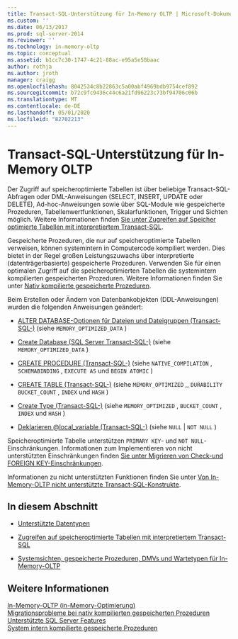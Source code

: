 ```yaml
---
title: Transact-SQL-Unterstützung für In-Memory OLTP | Microsoft-Dokumentation
ms.custom: ''
ms.date: 06/13/2017
ms.prod: sql-server-2014
ms.reviewer: ''
ms.technology: in-memory-oltp
ms.topic: conceptual
ms.assetid: b1cc7c30-1747-4c21-88ac-e95a5e58baac
author: rothja
ms.author: jroth
manager: craigg
ms.openlocfilehash: 8042534c8b22863c5a00abf4969bdb9754cef892
ms.sourcegitcommit: b72c9fc9436c44c6a21fd96223c73bf94706c06b
ms.translationtype: MT
ms.contentlocale: de-DE
ms.lasthandoff: 05/01/2020
ms.locfileid: "82702213"
---
```

# <a name="transact-sql-support-for-in-memory-oltp"></a>Transact-SQL-Unterstützung für In-Memory OLTP
  Der Zugriff auf speicheroptimierte Tabellen ist über beliebige Transact-SQL-Abfragen oder DML-Anweisungen (SELECT, INSERT, UPDATE oder DELETE), Ad-hoc-Anweisungen sowie über SQL-Module wie gespeicherte Prozeduren, Tabellenwertfunktionen, Skalarfunktionen, Trigger und Sichten möglich. Weitere Informationen finden [Sie unter Zugreifen auf Speicher optimierte Tabellen mit interpretiertem Transact-SQL](accessing-memory-optimized-tables-using-interpreted-transact-sql.md).  
  
 Gespeicherte Prozeduren, die nur auf speicheroptimierte Tabellen verweisen, können systemintern in Computercode kompiliert werden. Dies bietet in der Regel großen Leistungszuwachs über interpretierte (datenträgerbasierte) gespeicherte Prozeduren. Verwenden Sie für einen optimalen Zugriff auf die speicheroptimierten Tabellen die systemintern kompilierten gespeicherten Prozeduren. Weitere Informationen finden Sie unter [Nativ kompilierte gespeicherte Prozeduren](natively-compiled-stored-procedures.md).  
  
 Beim Erstellen oder Ändern von Datenbankobjekten (DDL-Anweisungen) wurden die folgenden Anweisungen geändert:  
  
-   [ALTER DATABASE-Optionen für Dateien und Dateigruppen &#40;Transact-SQL-&#41;](/sql/t-sql/statements/alter-database-transact-sql-file-and-filegroup-options) (siehe `MEMORY_OPTIMIZED_DATA` )  
  
-   [Create Database &#40;SQL Server Transact-SQL-&#41;](/sql/t-sql/statements/create-database-sql-server-transact-sql) (siehe `MEMORY_OPTIMIZED_DATA` )  
  
-   [CREATE PROCEDURE &#40;Transact-SQL-&#41;](/sql/t-sql/statements/create-procedure-transact-sql) (siehe `NATIVE_COMPILATION` , `SCHEMABINDING` , `EXECUTE AS` und `BEGIN ATOMIC` )  
  
-   [CREATE TABLE &#40;Transact-SQL-&#41;](/sql/t-sql/statements/create-table-transact-sql) (siehe `MEMORY_OPTIMIZED` ,, `DURABILITY` `BUCKET_COUNT` , `INDEX` und `HASH` )  
  
-   [Create Type &#40;Transact-SQL-&#41;](/sql/t-sql/statements/create-type-transact-sql) (siehe `MEMORY_OPTIMIZED` , `BUCKET_COUNT` , `INDEX` und `HASH` )  
  
-   [Deklarieren @local_variable &#40;Transact-SQL-&#41;](/sql/t-sql/language-elements/declare-local-variable-transact-sql) (siehe `NULL`  |  `NOT NULL` )  
  
 Speicheroptimierte Tabelle unterstützen `PRIMARY KEY`- und `NOT NULL`-Einschränkungen. Informationen zum Implementieren von nicht unterstützten Einschränkungen finden [Sie unter Migrieren von Check-und FOREIGN KEY-Einschränkungen](../../database-engine/migrating-check-and-foreign-key-constraints.md).  
  
 Informationen zu nicht unterstützten Funktionen finden Sie unter [Von In-Memory-OLTP nicht unterstützte Transact-SQL-Konstrukte](transact-sql-constructs-not-supported-by-in-memory-oltp.md).  
  
## <a name="in-this-section"></a>In diesem Abschnitt  
  
-   [Unterstützte Datentypen](supported-data-types-for-in-memory-oltp.md)  
  
-   [Zugreifen auf speicheroptimierte Tabellen mit interpretiertem Transact-SQL](accessing-memory-optimized-tables-using-interpreted-transact-sql.md)  
  
-   [Systemsichten, gespeicherte Prozeduren, DMVs und Wartetypen für In-Memory-OLTP](../../database-engine/system-views-stored-procedures-dmvs-and-wait-types-for-in-memory-oltp.md)  
  
## <a name="see-also"></a>Weitere Informationen  
 [In-Memory-OLTP &#40;in-Memory-Optimierung&#41;](in-memory-oltp-in-memory-optimization.md)   
 [Migrationsprobleme bei nativ kompilierten gespeicherten Prozeduren](migration-issues-for-natively-compiled-stored-procedures.md)   
 [Unterstützte SQL Server Features](unsupported-sql-server-features-for-in-memory-oltp.md)   
 [System intern kompilierte gespeicherte Prozeduren](natively-compiled-stored-procedures.md)  
  
  
